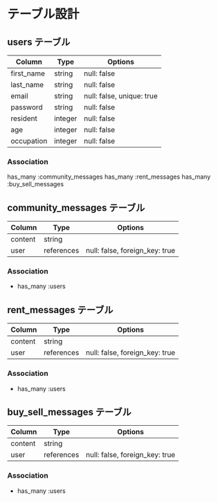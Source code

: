# テーブル設計

## users テーブル
| Column         | Type    | Options                   |
| -------------  | ------- | ------------------------- |
| first_name     | string  | null: false               |
| last_name      | string  | null: false               |
| email          | string  | null: false, unique: true |
| password       | string  | null: false               |
| resident       | integer | null: false               |
| age            | integer | null: false               |
| occupation     | integer | null: false               |
### Association
  has_many :community_messages
  has_many :rent_messages
  has_many :buy_sell_messages


## community_messages テーブル
| Column    | Type       | Options                        |
| --------- | ---------- | ------------------------------ |
| content   | string     |                                |
| user      | references | null: false, foreign_key: true |
### Association
- has_many :users


## rent_messages テーブル
| Column    | Type       | Options                        |
| --------- | ---------- | ------------------------------ |
| content   | string     |                                |
| user      | references | null: false, foreign_key: true |
### Association
- has_many :users


## buy_sell_messages テーブル
| Column    | Type       | Options                        |
| --------- | ---------- | ------------------------------ |
| content   | string     |                                |
| user      | references | null: false, foreign_key: true |
### Association
- has_many :users
